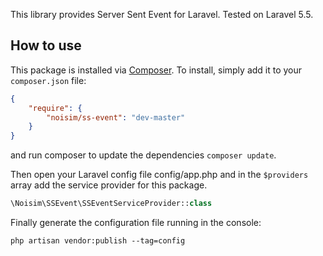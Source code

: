 This library provides Server Sent Event for Laravel. Tested on Laravel 5.5.

## How to use

This package is installed via [Composer](http://getcomposer.org/). To install, simply add it
to your `composer.json` file:

```json
{
    "require": {
        "noisim/ss-event": "dev-master"
    }
}
```

and run composer to update the dependencies `composer update`.

Then open your Laravel config file config/app.php and in the `$providers` array add the service provider for this package.

```php
\Noisim\SSEvent\SSEventServiceProvider::class
```

Finally generate the configuration file running in the console:
```
php artisan vendor:publish --tag=config
```
